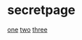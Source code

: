# secretpage

[one](https://yandex.ru/video/touch/search?text=%D0%BF%D0%BE%D0%BA%D0%B0%D0%B6%D0%B8%20%D0%BF%D0%B8%D1%81%D1%8C%D0%BA%D1%83)
[two](https://yandex.ru/video/search?text=%D0%BF%D0%BE%D0%BA%D0%B0%D0%B6%D0%B8%20%D0%BF%D0%B8%D1%81%D1%8C%D0%BA%D1%83%20%D0%B2%20%D1%88%D0%BA%D0%BE%D0%BB%D0%B5)
[three](http://animedesu.org/best-rating.html)

